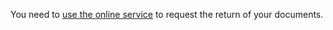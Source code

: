 You need to [use the online service](https://www.gov.uk/visa-documents-returned) to request the return of your documents.
